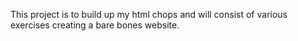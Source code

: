 This project is to build up my html chops and will consist of various exercises creating a bare bones website.

